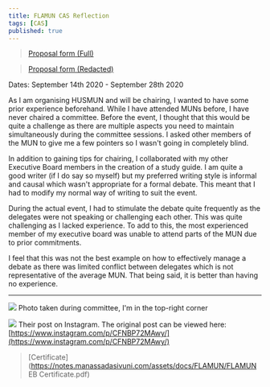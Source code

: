 ```yaml
---
title: FLAMUN CAS Reflection
tags: [CAS]
published: true
---
```


> [Proposal form (Full)](https://drive.google.com/file/d/1IpZMzRqSEHVpQX8wvSn6kpftpEkWLOY1/view?usp=sharing)

> [Proposal form (Redacted)](https://notes.manassadasivuni.com/assets/docs/FLAMUN/FLAMUN%20Experience%20Redacted.pdf)

Dates: September 14th 2020 - September 28th 2020

As I am organising HUSMUN and will be chairing, I wanted to have some prior experience beforehand. While I have attended MUNs before, I have never chaired a committee. Before the event, I thought that this would be quite a challenge as there are multiple aspects you need to maintain simultaneously during the committee sessions. I asked other members of the MUN to give me a few pointers so I wasn't going in completely blind.

In addition to gaining tips for chairing, I collaborated with my other Executive Board members in the creation of a study guide. I am quite a good writer (if I do say so myself) but my preferred writing style is informal and causal which wasn't appropriate for a formal debate. This meant that I had to modify my normal way of writing to suit the event.

During the actual event, I had to stimulate the debate quite frequently as the delegates were not speaking or challenging each other. This was quite challenging as I lacked experience. To add to this, the most experienced member of my executive board was unable to attend parts of the MUN due to prior commitments.

I feel that this was not the best example on how to effectively manage a debate as there was limited conflict between delegates which is not representative of the average MUN. That being said, it is better than having no experience.

---

![](https://notes.manassadasivuni.com/assets/img/flamun/UNW.png)
Photo taken during committee, I'm in the top-right corner

![](https://notes.manassadasivuni.com/assets/img/flamun/Instagram%20post.png)
Their post on Instagram. The original post can be viewed here: [https://www.instagram.com/p/CFNBP72MAwy/](https://www.instagram.com/p/CFNBP72MAwy/)

> [Certificate](https://notes.manassadasivuni.com/assets/docs/FLAMUN/FLAMUN EB Certificate.pdf)

<script async data-uid="d1d24df4c1" src="https://fantastic-artist-4905.ck.page/d1d24df4c1/index.js"></script>